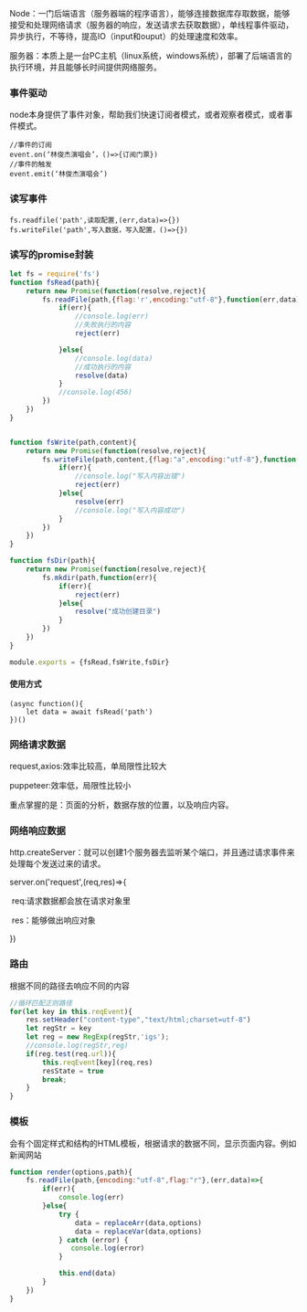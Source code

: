 Node：一门后端语言（服务器端的程序语言），能够连接数据库存取数据，能够接受和处理网络请求（服务器的响应，发送请求去获取数据），单线程事件驱动，异步执行，不等待，提高IO（input和ouput）的处理速度和效率。

服务器：本质上是一台PC主机（linux系统，windows系统），部署了后端语言的执行环境，并且能够长时间提供网络服务。

### 事件驱动

node本身提供了事件对象，帮助我们快速订阅者模式，或者观察者模式，或者事件模式。

```
//事件的订阅
event.on(‘林俊杰演唱会’，()=>{订阅门票})
//事件的触发
event.emit(‘林俊杰演唱会’)
```

### 读写事件

```
fs.readfile('path',读取配置,(err,data)=>{})
fs.writeFile('path',写入数据，写入配置，()=>{})
```

### 读写的promise封装

```javascript
let fs = require('fs')
function fsRead(path){
    return new Promise(function(resolve,reject){
        fs.readFile(path,{flag:'r',encoding:"utf-8"},function(err,data){
            if(err){
                //console.log(err)
                //失败执行的内容
                reject(err)

            }else{
                //console.log(data)
                //成功执行的内容
                resolve(data)
            }
            //console.log(456)
        })
    })
}


function fsWrite(path,content){
    return new Promise(function(resolve,reject){
        fs.writeFile(path,content,{flag:"a",encoding:"utf-8"},function(err){
            if(err){
                //console.log("写入内容出错")
                reject(err)
            }else{
                resolve(err)
                //console.log("写入内容成功")
            }
        })
    })
}

function fsDir(path){
    return new Promise(function(resolve,reject){
        fs.mkdir(path,function(err){
            if(err){
                reject(err)
            }else{
                resolve("成功创建目录")
            }
        })
    })
}

module.exports = {fsRead,fsWrite,fsDir}
```

#### 使用方式

```
(async function(){
	let data = await fsRead('path')
})()
```

### 网络请求数据

request,axios:效率比较高，单局限性比较大

puppeteer:效率低，局限性比较小

重点掌握的是：页面的分析，数据存放的位置，以及响应内容。

### 网络响应数据

http.createServer：就可以创建1个服务器去监听某个端口，并且通过请求事件来处理每个发送过来的请求。

server.on('request',(req,res)=>{

​	req:请求数据都会放在请求对象里

​	res：能够做出响应对象

})	

### 路由

根据不同的路径去响应不同的内容

```javascript
//循环匹配正则路径
for(let key in this.reqEvent){
    res.setHeader("content-type","text/html;charset=utf-8")
    let regStr = key
    let reg = new RegExp(regStr,'igs');
    //console.log(regStr,reg)
    if(reg.test(req.url)){
        this.reqEvent[key](req,res)
        resState = true
        break;
    }
}
```

### 模板

会有个固定样式和结构的HTML模板，根据请求的数据不同，显示页面内容。例如新闻网站

```javascript
function render(options,path){
    fs.readFile(path,{encoding:"utf-8",flag:"r"},(err,data)=>{
        if(err){
            console.log(err)
        }else{
            try {
                data = replaceArr(data,options)
                data = replaceVar(data,options)
            } catch (error) {
               console.log(error)     
            }

            this.end(data)
        }
    })
}
```









